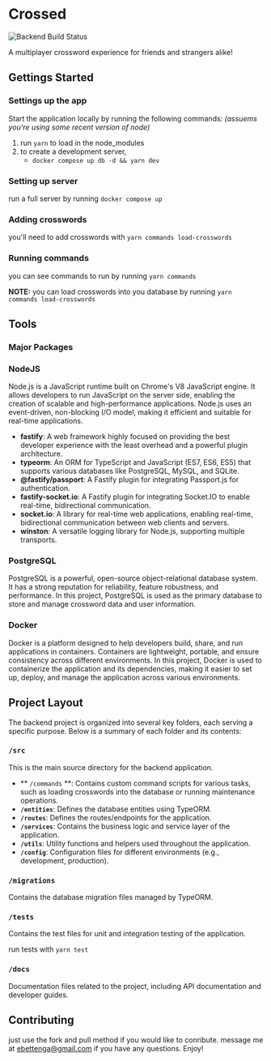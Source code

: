 # Crossed

![Backend Build Status](https://https://github.com/ebettenga/crossed-js/actions/workflows/ci-backend.yml/badge.svg?branch=main)


A multiplayer crossword experience for friends and strangers alike!

<!-- TODO: fancy cool readme stuff -->



## Gettings Started

### Settings up the app

Start the application locally by running the following commands: *(assuems you're using some recent version of node)*

1. run `yarn` to load in the node_modules
2. to create a development server,
    - `docker compose up db -d && yarn dev`


### Setting up server

run a full server by running `docker compose up`

### Adding crosswords

you'll need to add crosswords with `yarn commands load-crosswords`


### Running commands


you can see commands to run by running `yarn commands`

**NOTE:** you can load crosswords into you database by running `yarn commands load-crosswords`


## Tools

### Major Packages

### NodeJS

Node.js is a JavaScript runtime built on Chrome's V8 JavaScript engine. It allows developers to run JavaScript on the server side, enabling the creation of scalable and high-performance applications. Node.js uses an event-driven, non-blocking I/O model, making it efficient and suitable for real-time applications.

- **fastify**: A web framework highly focused on providing the best developer experience with the least overhead and a powerful plugin architecture.
- **typeorm**: An ORM for TypeScript and JavaScript (ES7, ES6, ES5) that supports various databases like PostgreSQL, MySQL, and SQLite.
- **@fastify/passport**: A Fastify plugin for integrating Passport.js for authentication.
- **fastify-socket.io**: A Fastify plugin for integrating Socket.IO to enable real-time, bidirectional communication.
- **socket.io**: A library for real-time web applications, enabling real-time, bidirectional communication between web clients and servers.
- **winston**: A versatile logging library for Node.js, supporting multiple transports.

### PostgreSQL

PostgreSQL is a powerful, open-source object-relational database system. It has a strong reputation for reliability, feature robustness, and performance. In this project, PostgreSQL is used as the primary database to store and manage crossword data and user information.

### Docker

Docker is a platform designed to help developers build, share, and run applications in containers. Containers are lightweight, portable, and ensure consistency across different environments. In this project, Docker is used to containerize the application and its dependencies, making it easier to set up, deploy, and manage the application across various environments.


## Project Layout

The backend project is organized into several key folders, each serving a specific purpose. Below is a summary of each folder and its contents:

### `/src`

This is the main source directory for the backend application.
- ** `/commands` **: Contains custom command scripts for various tasks, such as loading crosswords into the database or running maintenance operations.
- **`/entities`**: Defines the database entities using TypeORM.
- **`/routes`**: Defines the routes/endpoints for the application.
- **`/services`**: Contains the business logic and service layer of the application.
- **`/utils`**: Utility functions and helpers used throughout the application.
- **`/config`**: Configuration files for different environments (e.g., development, production).

### `/migrations`

Contains the database migration files managed by TypeORM.

### `/tests`

Contains the test files for unit and integration testing of the application.

run tests with `yarn test`

### `/docs`

Documentation files related to the project, including API documentation and developer guides.


## Contributing


just use the fork and pull method if you would like to conribute. message me at ebettenga@gmail.com if you have any questions. Enjoy!

<!-- TODO: add contributing guide -->

